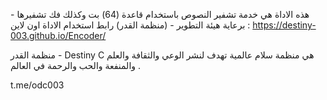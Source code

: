 هذه الاداة هي خدمة تشفير النصوص باستخدام قاعدة (64) بت وكذلك فك تشفيرها - برعاية هيئة التطوير - (منظمة القدر) 
رابط استخدام الاداة اون لاين :
https://destiny-003.github.io/Encoder/

منظمة القدر - Destiny C  هي منظمة سلام عالمية تهدف لنشر الوعي والثقافة والعلم والمنفعة والحب والرحمة في العالم .

t.me/odc003
